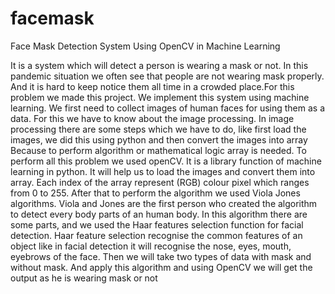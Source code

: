 # facemask
Face Mask Detection System Using OpenCV in Machine Learning

It is a system which will detect a person is wearing a mask or not. In this pandemic situation we often see that people are not wearing mask properly. And it is hard to keep notice them all time in a crowded place.For this problem we made this project. We implement this system using machine learning. We first need to collect images of human faces for using them as a data. For this we have to know about the image processing. In image processing there are some steps which we have to do, like first load the images, we did this using python and then convert the images into array Because to perform algorithm or mathematical logic array is needed. To perform all this problem we used openCV. It is a library function of machine learning in python. It will help us to load the images and convert them into array. Each index of the array represent (RGB) colour pixel which ranges from 0 to 255. After that to perform the algorithm we used Viola Jones algorithms. Viola and Jones are the first person who created the algorithm to detect every body parts of an human body. In this algorithm there are some parts, and we used the Haar features selection function for facial detection. Haar feature selection recognise the common features of an object like in facial detection it will recognise the nose, eyes, mouth, eyebrows of the face. Then we will take two types of data with mask and without mask. And apply this algorithm and using OpenCV we will get the output as he is wearing mask or not

